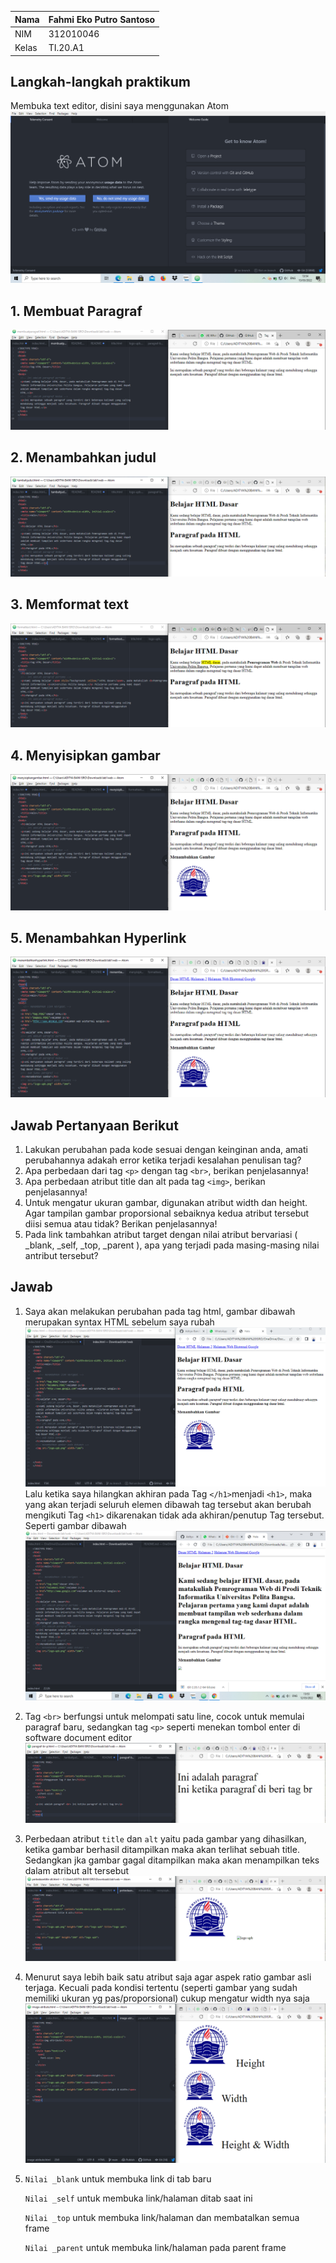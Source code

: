 | Nama      | Fahmi Eko Putro Santoso |
| ----------- | ----------- |
| NIM     | 312010046       |
| Kelas   | TI.20.A1        |

## Langkah-langkah praktikum
Membuka text editor, disini saya menggunakan Atom
![img01!](img/fotoatom.PNG)

## 1. Membuat Paragraf
![img02!](img/membuatparagraf.PNG)

## 2. Menambahkan judul
![img03!](img/tambahjudul.PNG)

## 3. Memformat text
![img04!](img/formattext.PNG)

## 4. Menyisipkan gambar
![img05!](img/menyisipkangambar.PNG)

## 5. Menambahkan Hyperlink
![img06!](img/menambahkanhyperlink.PNG)

## Jawab Pertanyaan Berikut
1. Lakukan perubahan pada kode sesuai dengan keinginan anda, amati perubahannya adakah
error ketika terjadi kesalahan penulisan tag?
2. Apa perbedaan dari tag `<p>` dengan tag `<br>`, berikan penjelasannya!
3. Apa perbedaan atribut title dan alt pada tag `<img>`, berikan penjelasannya!
4. Untuk mengatur ukuran gambar, digunakan atribut width dan height. Agar tampilan gambar
proporsional sebaiknya kedua atribut tersebut diisi semua atau tidak? Berikan penjelasannya!
5. Pada link tambahkan atribut target dengan nilai atribut bervariasi ( _blank, _self, _top,
_parent ), apa yang terjadi pada masing-masing nilai antribut tersebut?

## Jawab
1. Saya akan melakukan perubahan pada tag html, gambar dibawah merupakan syntax HTML sebelum saya rubah
![img1!](img/1.PNG)
Lalu ketika saya hilangkan akhiran pada Tag `</h1>`menjadi `<h1>`, maka yang akan terjadi seluruh elemen dibawah tag tersebut akan berubah mengikuti Tag `<h1>` dikarenakan tidak ada akhiran/penutup Tag tersebut.
Seperti gambar dibawah
![img2!](img/2.PNG)

2. Tag `<br>` berfungsi untuk melompati satu line, cocok untuk memulai paragraf baru, sedangkan tag `<p>` seperti menekan tombol enter di software document editor
![img3!](img/paragraf-br-p.PNG)

3. Perbedaan atribut `title` dan `alt` yaitu pada gambar yang dihasilkan, ketika gambar berhasil ditampilkan maka akan terlihat sebuah title. Sedangkan jka gambar gagal ditampilkan maka akan menampilkan teks dalam atribut alt tersebut
![img4!](img/alt-title.PNG)

4. Menurut saya lebih baik satu atribut saja agar aspek ratio gambar asli terjaga. Kecuali pada kondisi tertentu (seperti gambar yang sudah memiliki ukuran yg pas/proporsional) cukup mengatur width nya saja
![img5!](img/image-atribute.PNG)

5. `Nilai _blank` untuk membuka link di tab baru

	`Nilai _self` untuk membuka link/halaman ditab saat ini

	`Nilai _top` untuk membuka link/halaman dan membatalkan semua frame

	`Nilai _parent` untuk membuka link/halaman pada parent frame
